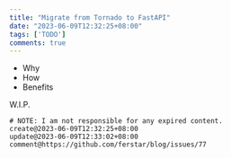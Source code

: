 ```yaml
---
title: "Migrate from Tornado to FastAPI"
date: "2023-06-09T12:32:25+08:00"
tags: ['TODO']
comments: true
---
```


- Why
- How
- Benefits

W.I.P.



```
# NOTE: I am not responsible for any expired content.
create@2023-06-09T12:32:25+08:00
update@2023-06-09T12:33:02+08:00
comment@https://github.com/ferstar/blog/issues/77
```
